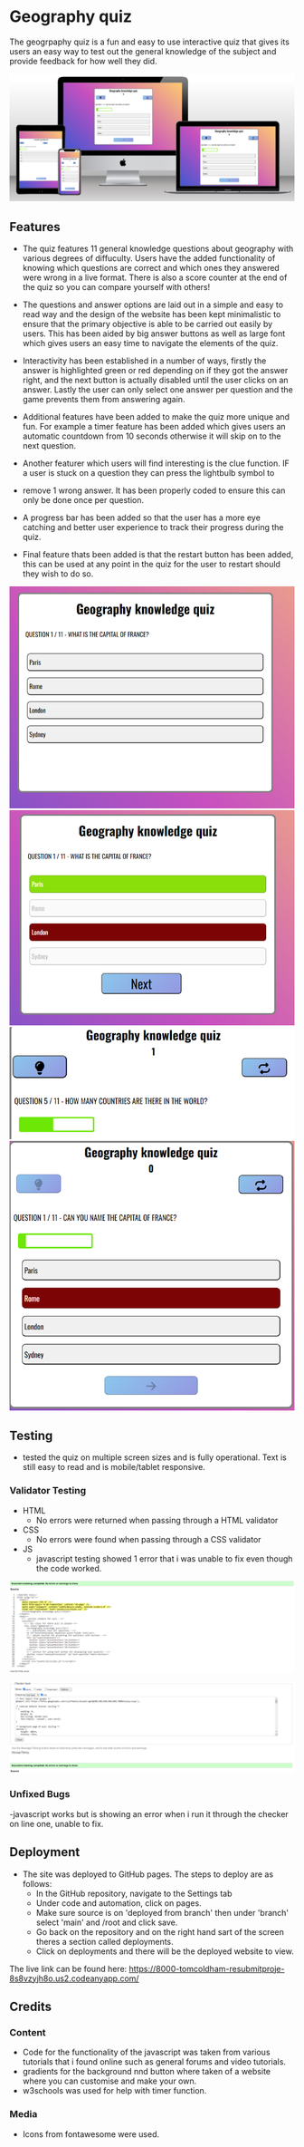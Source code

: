 # Geography quiz

The geogrpaphy quiz is a fun and easy to use interactive quiz that gives its users an easy way to test out the general knowledge of the subject and provide feedback for how well they did.

![Responsive-Mockup](https://github.com/tomcoldham/resubmitproject2/blob/main/media/resubmitmockup.PNG)


## Features

- The quiz features 11 general knowledge questions about geography with various degrees of diffuculty. Users have the added functionality of knowing which questions
are correct and which ones they answered were wrong in a live format. There is also a score counter at the end of the quiz so you can compare yourself with others!

- The questions and answer options are laid out in a simple and easy to read way and the design of the website has been kept minimalistic to ensure that the primary objective is able to be carried out easily by users. This has been aided by big answer buttons as well as large font which gives users an easy time to navigate the elements of the quiz.
  
- Interactivity has been established in a number of ways, firstly the answer is highlighted green or red depending on if they got the answer right, and the next button is actually disabled until the user clicks on an answer. Lastly the user can only select one answer per question and the game prevents them from answering again.
  
- Additional features have been added to make the quiz more unique and fun. For example a timer feature has been added which gives users an automatic countdown from 10 seconds otherwise it will skip on to the next question.
- Another featurer which users will find interesting is the clue function. IF a user is stuck on a question they can press the lightbulb symbol to
- remove 1 wrong answer. It has been properly coded to ensure this can only be done once per question.
- A progress bar has been added so that the user has a more eye catching and better user experience to track their progress during the quiz.
- Final feature thats been added is that the restart button has been added, this can be used at any point in the quiz for the user to restart should they wish to do so.

![Features](https://github.com/tomcoldham/quizproject2/blob/main/assets/images/geoquiz.PNG)
![Features](https://github.com/tomcoldham/quizproject2/blob/main/assets/images/geoquizwrong.PNG)
![Features](https://github.com/tomcoldham/resubmitproject2/blob/main/media/resubmittimefunction.PNG)
![Features](https://github.com/tomcoldham/resubmitproject2/blob/main/media//resubmitclue.PNG)

## Testing

- tested the quiz on multiple screen sizes and is fully operational. Text is still easy to read and is mobile/tablet responsive.

### Validator Testing

- HTML
  - No errors were returned when passing through a HTML validator
- CSS
  - No errors were found when passing through a CSS validator
- JS
  - javascript testing showed 1 error that i was unable to fix even though the code worked.

![Testing](https://github.com/tomcoldham/quizproject2/blob/main/assets/images/project2htmlcheck.PNG)

![Testing](https://github.com/tomcoldham/quizproject2/blob/main/assets/images/csscheckproject2.PNG)

### Unfixed Bugs

-javascript works but is showing an error when i run it through the checker on line one, unable to fix.

## Deployment

- The site was deployed to GitHub pages. The steps to deploy are as follows:
  - In the GitHub repository, navigate to the Settings tab
  - Under code and automation, click on pages.
  - Make sure source is on 'deployed from branch' then under 'branch' select 'main' and /root and click save.
  - Go back on the repository and on the right hand sart of the screen theres a section called deployments.
  - Click on deployments and there will be the deployed website to view.
  
The live link can be found here: https://8000-tomcoldham-resubmitproje-8s8vzyjh8o.us2.codeanyapp.com/

## Credits

### Content

- Code for the functionality of the javascript was taken from various tutorials that i found online such as general forums and video tutorials.
- gradients for the background nnd button where taken of a website where you can customise and make your own.
- w3schools was used for help with timer function.
  
### Media

- Icons from fontawesome were used.
